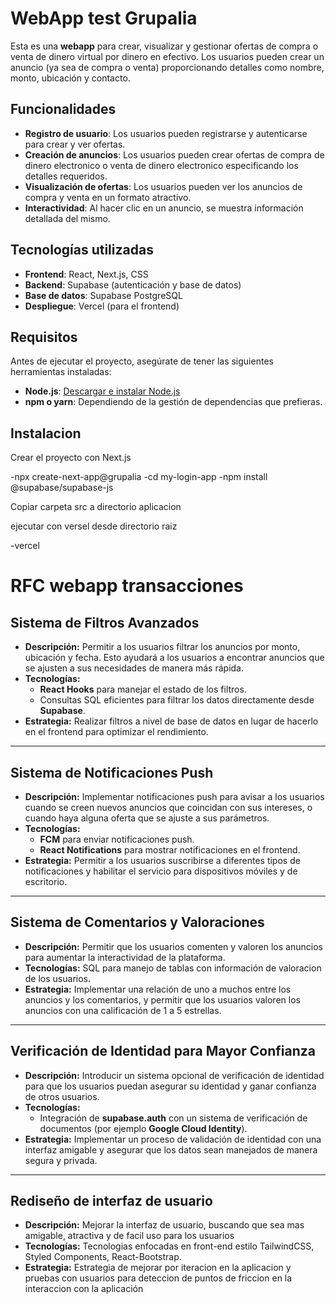 # WebApp test Grupalia

Esta es una **webapp** para crear, visualizar y gestionar ofertas de compra o venta de dinero virtual por dinero en efectivo. Los usuarios pueden crear un anuncio (ya sea de compra o venta) proporcionando detalles como nombre, monto, ubicación y contacto. 

## Funcionalidades

- **Registro de usuario**: Los usuarios pueden registrarse y autenticarse para crear y ver ofertas.
- **Creación de anuncios**: Los usuarios pueden crear ofertas de compra de dinero electronico o venta de dinero electronico especificando los detalles requeridos.
- **Visualización de ofertas**: Los usuarios pueden ver los anuncios de compra y venta en un formato atractivo.
- **Interactividad**: Al hacer clic en un anuncio, se muestra información detallada del mismo.
  
## Tecnologías utilizadas

- **Frontend**: React, Next.js, CSS
- **Backend**: Supabase (autenticación y base de datos)
- **Base de datos**: Supabase PostgreSQL
- **Despliegue**: Vercel (para el frontend)
  
## Requisitos

Antes de ejecutar el proyecto, asegúrate de tener las siguientes herramientas instaladas:

- **Node.js**: [Descargar e instalar Node.js](https://nodejs.org)
- **npm o yarn**: Dependiendo de la gestión de dependencias que prefieras.
  
## Instalacion

Crear el proyecto con Next.js

-npx create-next-app@grupalia
-cd my-login-app
-npm install @supabase/supabase-js

Copiar carpeta src a directorio aplicacion

ejecutar con versel desde directorio raiz

-vercel





# RFC webapp transacciones

## Sistema de Filtros Avanzados

- **Descripción:** Permitir a los usuarios filtrar los anuncios por monto, ubicación y fecha. Esto ayudará a los usuarios a encontrar anuncios que se ajusten a sus necesidades de manera más rápida.
- **Tecnologías:** 
  - **React Hooks** para manejar el estado de los filtros.
  - Consultas SQL eficientes para filtrar los datos directamente desde **Supabase**.
- **Estrategia:** Realizar filtros a nivel de base de datos en lugar de hacerlo en el frontend para optimizar el rendimiento.

---

## Sistema de Notificaciones Push

- **Descripción:** Implementar notificaciones push para avisar a los usuarios cuando se creen nuevos anuncios que coincidan con sus intereses, o cuando haya alguna oferta que se ajuste a sus parámetros.
- **Tecnologías:**
  - **FCM** para enviar notificaciones push.
  - **React Notifications** para mostrar notificaciones en el frontend.
- **Estrategia:** Permitir a los usuarios suscribirse a diferentes tipos de notificaciones y habilitar el servicio para dispositivos móviles y de escritorio.

---

## Sistema de Comentarios y Valoraciones

- **Descripción:** Permitir que los usuarios comenten y valoren los anuncios para aumentar la interactividad de la plataforma.
- **Tecnologías:** SQL para manejo de tablas con información de valoracion de los usuarios.
- **Estrategia:** Implementar una relación de uno a muchos entre los anuncios y los comentarios, y permitir que los usuarios valoren los anuncios con una calificación de 1 a 5 estrellas.

---

## Verificación de Identidad para Mayor Confianza

- **Descripción:** Introducir un sistema opcional de verificación de identidad para que los usuarios puedan asegurar su identidad y ganar confianza de otros usuarios.
- **Tecnologías:** 
  - Integración de **supabase.auth** con un sistema de verificación de documentos (por ejemplo **Google Cloud Identity**).
- **Estrategia:** Implementar un proceso de validación de identidad con una interfaz amigable y asegurar que los datos sean manejados de manera segura y privada.

---

## Rediseño de interfaz de usuario

- **Descripción:** Mejorar la interfaz de usuario, buscando que sea mas amigable, atractiva y de facil uso para los usuarios
- **Tecnologías:** Tecnologias enfocadas en front-end estilo TailwindCSS, Styled Components, React-Bootstrap.
- **Estrategia:** Estrategia de mejorar por iteracion en la aplicacion y pruebas con usuarios para deteccion de puntos de friccion en la interaccion con la aplicación
